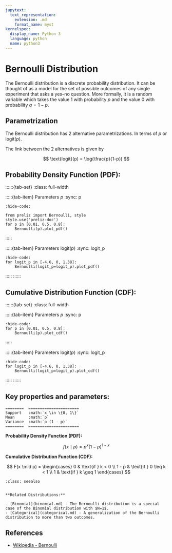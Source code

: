 ```yaml
---
jupytext:
  text_representation:
    extension: .md
    format_name: myst
kernelspec:
  display_name: Python 3
  language: python
  name: python3
---
```

# Bernoulli Distribution

The Bernoulli distribution is a discrete probability distribution. It can be thought of as a model for the set of possible outcomes of any single experiment that asks a yes–no question. More formally, it is a random variable which takes the value 1 with probability $p$ and the value 0 with probability $q = 1 − p$.



## Parametrization

The Bernoulli distribution has 2 alternative parametrizations. In terms of $p$ or $\text{logit}(p)$.

The link between the 2 alternatives is given by

$$
\text{logit}(p) = \log(\frac{p}{1-p})
$$


## Probability Density Function (PDF):

::::::{tab-set}
:class: full-width

:::::{tab-item} Parameters $p$
:sync: p
```{jupyter-execute}
:hide-code:

from preliz import Bernoulli, style
style.use('preliz-doc')
for p in [0.01, 0.5, 0.8]:
    Bernoulli(p).plot_pdf()
```
:::::

:::::{tab-item} Parameters $\text{logit}(p)$ 
:sync: logit_p

```{jupyter-execute}
:hide-code:
for logit_p in [-4.6, 0, 1.38]:
    Bernoulli(logit_p=logit_p).plot_pdf()
```
:::::
::::::

## Cumulative Distribution Function (CDF):

::::::{tab-set}
:class: full-width

:::::{tab-item} Parameters $p$
:sync: p

```{jupyter-execute}
:hide-code:
for p in [0.01, 0.5, 0.8]:
    Bernoulli(p).plot_cdf()
```
:::::

:::::{tab-item} Parameters $\text{logit}(p)$ 
:sync: logit_p

```{jupyter-execute}
:hide-code:
for logit_p in [-4.6, 0, 1.38]:
    Bernoulli(logit_p=logit_p).plot_cdf()
```
:::::
::::::


## Key properties and parameters:

```{eval-rst}
========  ======================
Support   :math:`x \in \{0, 1\}`
Mean      :math:`p`
Variance  :math:`p (1 - p)`
========  ======================
```

**Probability Density Function (PDF):**

$$
f(x \mid p) = p^{x} (1-p)^{1-x}
$$

**Cumulative Distribution Function (CDF):**

$$
F(x \mid p) = \begin{cases}
    0 & \text{if } k < 0 \\
    1 - p & \text{if } 0 \leq k < 1 \\
    1 & \text{if } k \geq 1
    \end{cases}
$$


```{seealso}
:class: seealso


**Related Distributions:**

- [Binomial](binomial.md) - The Bernoulli distribution is a special case of the Binomial distribution with $N=1$.
- [Categorical](categorical.md) - A generalization of the Bernoulli distribution to more than two outcomes.
```

## References

- [Wikipedia - Bernoulli](https://en.wikipedia.org/wiki/Bernoulli_distribution)





